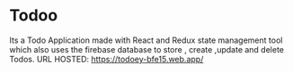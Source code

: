 # Todoo
Its a Todo Application made with React and Redux state management tool which also uses the firebase database to store , create ,update and delete Todos.  URL HOSTED: https://todoey-bfe15.web.app/
